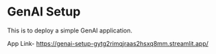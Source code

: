 # GenAI Setup
This is to deploy a simple GenAI application.

App Link- https://genai-setup-gytg2rimqjraas2hsxq8mm.streamlit.app/
